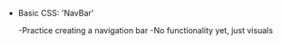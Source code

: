 * Basic CSS: 'NavBar'


    -Practice creating a navigation bar
    -No functionality yet, just visuals